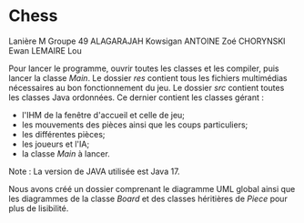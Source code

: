 # Chess

Lanière M
Groupe 49
ALAGARAJAH Kowsigan
ANTOINE Zoé
CHORYNSKI Ewan
LEMAIRE Lou

Pour lancer le programme, ouvrir toutes les classes et les compiler, puis lancer la classe _Main_.
Le dossier _res_ contient tous les fichiers multimédias nécessaires au bon fonctionnement du jeu.
Le dossier _src_ contient toutes les classes Java ordonnées. 
Ce dernier contient les classes gérant : 
- l'IHM de la fenêtre d'accueil et celle de jeu;
- les mouvements des pièces ainsi que les coups particuliers;
- les différentes pièces;
- les joueurs et l'IA;
- la classe _Main_ à lancer.

Note : La version de JAVA utilisée est Java 17.

Nous avons créé un dossier comprenant le diagramme UML global ainsi que les diagrammes de la classe _Board_ et des classes héritières de _Piece_ pour plus de lisibilité. 
